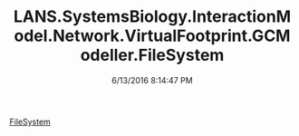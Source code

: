 ﻿---
title: LANS.SystemsBiology.InteractionModel.Network.VirtualFootprint.GCModeller.FileSystem
date: 6/13/2016 8:14:47 PM
---

[FileSystem](T-LANS.SystemsBiology.InteractionModel.Network.VirtualFootprint.GCModeller.FileSystem.FileSystem.html)

